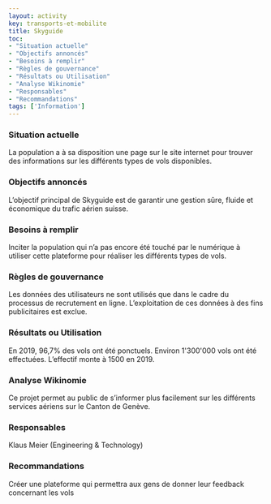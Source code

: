 ```yaml
---
layout: activity
key: transports-et-mobilite
title: Skyguide
toc:
- "Situation actuelle"
- "Objectifs annoncés"
- "Besoins à remplir"
- "Règles de gouvernance"
- "Résultats ou Utilisation"
- "Analyse Wikinomie"
- "Responsables"
- "Recommandations"
tags: ['Information']
---
```


### Situation actuelle

La population a à sa disposition une page sur le site internet pour
trouver des informations sur les différents types de vols
disponibles.

### Objectifs annoncés

L’objectif principal de Skyguide est de garantir une gestion sûre,
fluide et économique du trafic aérien suisse.

### Besoins à remplir

Inciter la population qui n’a pas encore été touché par le
numérique à utiliser cette plateforme pour réaliser les différents
types de vols.

### Règles de gouvernance

Les données des utilisateurs ne sont utilisés que dans le cadre du
processus de recrutement en ligne. L’exploitation de ces données
à des fins publicitaires est exclue.

### Résultats ou Utilisation

En 2019, 96,7% des vols ont été ponctuels. Environ 1'300'000 vols
ont été effectuées. L’effectif monte à 1500 en 2019.

### Analyse Wikinomie

Ce projet permet au public de s’informer plus facilement sur les
différents services aériens sur le Canton de Genève.

### Responsables

Klaus Meier (Engineering & Technology)

### Recommandations

Créer une plateforme qui permettra aux gens de donner leur feedback
concernant les vols
